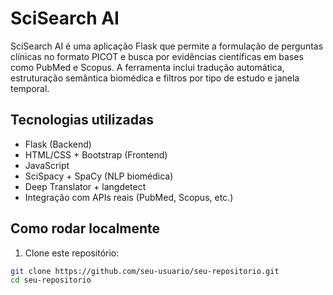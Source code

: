 # SciSearch AI

SciSearch AI é uma aplicação Flask que permite a formulação de perguntas clínicas no formato PICOT e busca por evidências científicas em bases como PubMed e Scopus. A ferramenta inclui tradução automática, estruturação semântica biomédica e filtros por tipo de estudo e janela temporal.

## Tecnologias utilizadas

- Flask (Backend)
- HTML/CSS + Bootstrap (Frontend)
- JavaScript
- SciSpacy + SpaCy (NLP biomédica)
- Deep Translator + langdetect
- Integração com APIs reais (PubMed, Scopus, etc.)

## Como rodar localmente

1. Clone este repositório:

```bash
git clone https://github.com/seu-usuario/seu-repositorio.git
cd seu-repositorio
